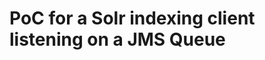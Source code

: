 PoC for a Solr indexing client listening on a JMS Queue
=======================================================
